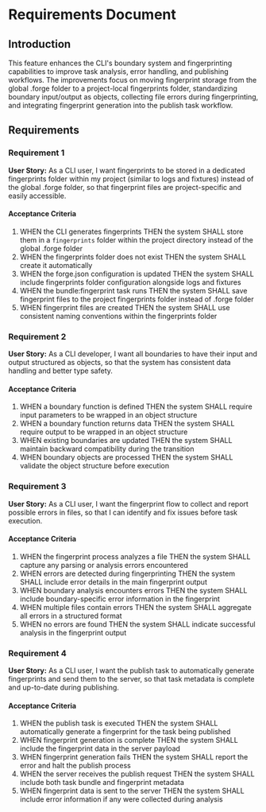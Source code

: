 # Requirements Document

## Introduction

This feature enhances the CLI's boundary system and fingerprinting capabilities to improve task analysis, error handling, and publishing workflows. The improvements focus on moving fingerprint storage from the global .forge folder to a project-local fingerprints folder, standardizing boundary input/output as objects, collecting file errors during fingerprinting, and integrating fingerprint generation into the publish task workflow.

## Requirements

### Requirement 1

**User Story:** As a CLI user, I want fingerprints to be stored in a dedicated fingerprints folder within my project (similar to logs and fixtures) instead of the global .forge folder, so that fingerprint files are project-specific and easily accessible.

#### Acceptance Criteria

1. WHEN the CLI generates fingerprints THEN the system SHALL store them in a `fingerprints` folder within the project directory instead of the global .forge folder
2. WHEN the fingerprints folder does not exist THEN the system SHALL create it automatically
3. WHEN the forge.json configuration is updated THEN the system SHALL include fingerprints folder configuration alongside logs and fixtures
4. WHEN the bundle:fingerprint task runs THEN the system SHALL save fingerprint files to the project fingerprints folder instead of .forge folder
5. WHEN fingerprint files are created THEN the system SHALL use consistent naming conventions within the fingerprints folder

### Requirement 2

**User Story:** As a CLI developer, I want all boundaries to have their input and output structured as objects, so that the system has consistent data handling and better type safety.

#### Acceptance Criteria

1. WHEN a boundary function is defined THEN the system SHALL require input parameters to be wrapped in an object structure
2. WHEN a boundary function returns data THEN the system SHALL require output to be wrapped in an object structure
3. WHEN existing boundaries are updated THEN the system SHALL maintain backward compatibility during the transition
4. WHEN boundary objects are processed THEN the system SHALL validate the object structure before execution

### Requirement 3

**User Story:** As a CLI user, I want the fingerprint flow to collect and report possible errors in files, so that I can identify and fix issues before task execution.

#### Acceptance Criteria

1. WHEN the fingerprint process analyzes a file THEN the system SHALL capture any parsing or analysis errors encountered
2. WHEN errors are detected during fingerprinting THEN the system SHALL include error details in the main fingerprint output
3. WHEN boundary analysis encounters errors THEN the system SHALL include boundary-specific error information in the fingerprint
4. WHEN multiple files contain errors THEN the system SHALL aggregate all errors in a structured format
5. WHEN no errors are found THEN the system SHALL indicate successful analysis in the fingerprint output

### Requirement 4

**User Story:** As a CLI user, I want the publish task to automatically generate fingerprints and send them to the server, so that task metadata is complete and up-to-date during publishing.

#### Acceptance Criteria

1. WHEN the publish task is executed THEN the system SHALL automatically generate a fingerprint for the task being published
2. WHEN fingerprint generation is complete THEN the system SHALL include the fingerprint data in the server payload
3. WHEN fingerprint generation fails THEN the system SHALL report the error and halt the publish process
4. WHEN the server receives the publish request THEN the system SHALL include both task bundle and fingerprint metadata
5. WHEN fingerprint data is sent to the server THEN the system SHALL include error information if any were collected during analysis